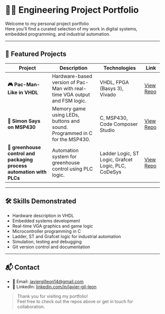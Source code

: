 # 👨‍🔧 Engineering Project Portfolio

Welcome to my personal project portfolio  
Here you'll find a curated selection of my work in digital systems, embedded programming, and industrial automation.

---

## 📁 Featured Projects

| Project | Description | Technologies | Link |
|---------|-------------|--------------|------|
| **🎮 Pac-Man-Like in VHDL** | Hardware-based version of Pac-Man with real-time VGA output and FSM logic. | VHDL, FPGA (Basys 3), Vivado| [View Repo](https://github.com/JavierGilLeon/ComeCocos) |
| **🔄 Simon Says on MSP430** | Memory game using LEDs, buttons and sound. Programmed in C for the MSP430. | C, MSP430, Code Composer Studio | [View Repo](https://github.com/tu-usuario/simon-msp430) |
| **🌱 greenhouse control and packaging process automation with PLCs** | Automation system for greenhouse control using PLC logic. | Ladder Logic, ST Logic, Grafcet Logic, PLC, CoDeSys | [View Repo](https://github.com/tu-usuario/plc-greenhouse) |

---

## 🛠️ Skills Demonstrated

- Hardware description in VHDL
- Embedded systems development
- Real-time VGA graphics and game logic
- Microcontroller programming in C
- Ladder, ST and Grafcet logic for industrial automation
- Simulation, testing and debugging
- Git version control and documentation

---

## 📬 Contact


- 📧 Email: javiergilleon14@gmail.com  
- 💼 LinkedIn: [linkedin.com/in/javier-gil-leon](https://www.linkedin.com/in/javier-gil-leon-1b7042285/)

> Thank you for visiting my portfolio!  
> Feel free to check out the repos above or get in touch for collaboration.

